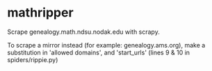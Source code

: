 # mathripper

Scrape genealogy.math.ndsu.nodak.edu with scrapy.

To scrape a mirror instead (for example: genealogy.ams.org), make a substitution in 'allowed domains', and 'start_urls' (lines 9 & 10 in spiders/rippie.py)
